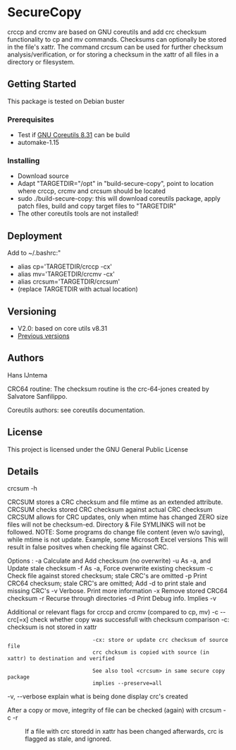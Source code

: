 # SecureCopy

crccp and crcmv are based on GNU coreutils and add crc checksum functionality to cp and mv commands. 
Checksums can optionally be stored in the file's xattr. 
The command crcsum can be used for further checksum analysis/verification, or for storing a checksum in the xattr of all files in a directory or filesystem.


## Getting Started

This package is tested on Debian buster

### Prerequisites

* Test if [GNU Coreutils 8.31](https://ftp.gnu.org/gnu/coreutils/coreutils-8.31.tar.xz) can be build 
* automake-1.15

### Installing

* Download source
* Adapt "TARGETDIR="/opt" in "build-secure-copy", point to location where crccp, crcmv and crcsum should be located
* sudo ./build-secure-copy: this will download coreutils package, apply patch files, build and copy target files to "TARGETDIR"
* The other coreutils tools are not installed!

## Deployment

Add to ~/.bashrc:"
* alias cp='TARGETDIR/crccp -cx'
* alias mv='TARGETDIR/crcmv -cx'
* alias crcsum='TARGETDIR/crcsum'
* (replace TARGETDIR with actual location)


## Versioning
* V2.0: based on core utils v8.31 
* [Previous versions](https://sourceforge.net/projects/crcsum/https://sourceforge.net/projects/crcsum/)

## Authors

Hans IJntema

CRC64 routine:
The checksum routine is the crc-64-jones created by Salvatore Sanfilippo.

Coreutils authors: see coreutils documentation.

## License

This project is licensed under the GNU General Public License

## Details

crcsum -h

CRCSUM stores a CRC checksum and file mtime as an extended attribute.
CRCSUM checks stored CRC checksum against actual CRC checksum
CRCSUM allows for CRC updates, only when mtime has changed
ZERO size files will not be checksum-ed.
Directory & File  SYMLINKS will not be followed.
NOTE: Some programs do change file content (even w/o saving),
while mtime is not update. Example, some Microsoft Excel versions
This will result in false positves when checking file against CRC.

Options :
 -a  Calculate and Add checksum (no overwrite)
 -u  As -a, and Update stale checksum
 -f  As -a, Force overwrite existing checksum
 -c  Check file against stored checksum; stale CRC's are omitted
 -p  Print CRC64 checksum; stale CRC's are omitted; Add -d to print stale and missing CRC's
 -v  Verbose.  Print more information
 -x  Remove stored CRC64 checksum
 -r  Recurse through directories
 -d  Print Debug info. Implies -v


Additional or relevant flags for crccp and crcmv (compared to cp, mv)
  -c --crc[=x]                 check whether copy was successfull with checksum comparison
                               -c: checksum is not stored in xattr

                               -cx: store or update crc checksum of source file
                               crc chcksum is copied with source (in xattr) to destination and verified

                               See also tool <crcsum> in same secure copy package
                               implies --preserve=all

  -v, --verbose                explain what is being done
                               display crc's created


After a copy or move, integrity of file can be checked (again) with crcsum -c -r <dir>

If a file with crc storedd in xattr has been changed afterwards, crc is flagged as stale, and ignored.
